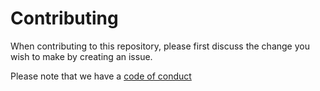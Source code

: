 # Contributing

When contributing to this repository, please first discuss the change you wish to make by creating an issue.

Please note that we have a [code of conduct]()
